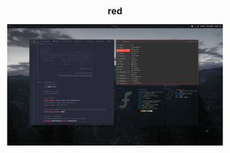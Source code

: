 <h2 align="center">
    red
</h2>

<p align="center">
    <img src="https://raw.githubusercontent.com/cristianovitorino/dotfiles/master/screenshot.png"
    alt="Screenshot"/>
</p>